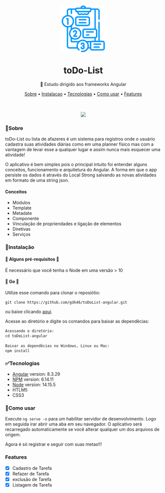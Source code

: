 <p align="center">
<img src="doc/to-do-list.svg" width="150">
</p>
<h1 align="center">
    toDo-List
</h1>

<p align="center"> 
📖 Estudo dirigido aos frameworks Angular
</p>

<p align="center" style="margin-bottom:50px;">
 <a href="#🏁Sobre">Sobre</a> •
 <a href="#🧰Instalação">Instalacao</a> • 
 <a href="#✅tecnologias">Tecnologias</a> • 
 <a href="#📄como-usar">Como usar</a> •
 <a href="#features">Features</a> 
</p>

<p align="center">
<img src="https://img.shields.io/static/v1?label=framework&message=Angular&color=DD0031&style=for-the-badge&logo=Angular"/>
</p>



### 🏁Sobre

toDo-List ou lista de afazeres é um sistema para registros onde o usuário cadastra suas atividades diárias como em uma planner físico mas com a vantagem de levar esse a qualquer lugar e assim nunca mais esquecer uma atividade!

O aplicativo é bem simples pois o principal intuito foi entender alguns conceitos, funcionamento e arquitetura do Angular. A forma em que o app persiste os dados é através do Local Strong salvando as novas atividades em formato de uma string json.

#### Conceitos 
* Módulos
* Template
* Metadate
* Componente
* Vinculação de propriendades e ligação de elementos
* Diretivas
* Serviços


### 🧰Instalação

#### 🚧 Alguns pré-requisitos 🚧
É necessário que você tenha o Node em uma versão > 10

#### 🚀 Go 🚀
Utilize esse comando para clonar o reposiótio:
```GIT
git clone https://github.com/gdk46/toDoList-angular.git
```
ou baixe clicando [aqui](x-github-client://openRepo/https://github.com/gdk46/toDoList-angular).

Acesse ao diretório e digite os comandos para baixar as dependêcias:
```
Acessando o diretório:
cd toDoList-angular

Baixar as dependêcias no Windows, Linux ou Mac:
npm install
```

### ✅Tecnologias

* [Angular](https://github.com/angular/angular-cli) version: 8.3.29
* [NPM](https://www.npmjs.com/) version: 6.14.11
* [Node](https://nodejs.org/pt-br/) version: 14.15.5
* HTLM5
* CSS3


### 📄Como usar

Execute `ng serve -o` para um habilitar servidor de desenvolvimento. Logo em seguida irar abrir uma aba em seu navegador. O aplicativo será recarregado automaticamente se você alterar qualquer um dos arquivos de origem.

Agora é só registrar e seguir com suas metas!!!

### Features

- [x] Cadastro de Tarefa
- [x] Refazer de Tarefa
- [x] exclusão de Tarefa
- [x] Listagem de Tarefa
